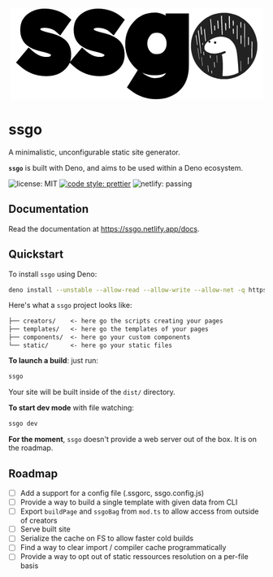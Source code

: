 <p align="center">
  <img src="./assets/logo.png">
</p>

# ssgo

A minimalistic, unconfigurable static site generator.

**`ssgo`** is built with Deno, and aims to be used within a Deno ecosystem.

![license: MIT](https://img.shields.io/github/license/mdubourg001/ssgo?style=flat-square)
[![code style: prettier](https://img.shields.io/badge/code_style-prettier-ff69b4.svg?style=flat-square)](https://github.com/prettier/prettier)
![netlify: passing](https://img.shields.io/netlify/d9dae2e0-b3b2-4c86-aee8-7a625de6e18a?style=flat-square)

## Documentation

Read the documentation at https://ssgo.netlify.app/docs.

## Quickstart

To install `ssgo` using Deno:

```bash
deno install --unstable --allow-read --allow-write --allow-net -q https://deno.land/x/ssgo/ssgo.ts
```

Here's what a `ssgo` project looks like:

```plaintext
├── creators/    <- here go the scripts creating your pages
├── templates/   <- here go the templates of your pages
├── components/  <- here go your custom components
└── static/      <- here go your static files
```

**To launch a build**: just run:

```bash
ssgo
```

Your site will be built inside of the `dist/` directory.

**To start dev mode** with file watching:

```bash
ssgo dev
```

**For the moment**, `ssgo` doesn't provide a web server out of the box.
It is on the roadmap.

## Roadmap

- [ ] Add a support for a config file (.ssgorc, ssgo.config.js)
- [ ] Provide a way to build a single template with given data from CLI
- [ ] Export `buildPage` and `ssgoBag` from `mod.ts` to allow access from outside of creators
- [ ] Serve built site
- [ ] Serialize the cache on FS to allow faster cold builds
- [ ] Find a way to clear import / compiler cache programmatically
- [ ] Provide a way to opt out of static ressources resolution on a per-file basis
